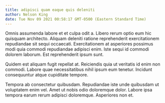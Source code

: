 ```yaml
---
title: adipisci quam eaque quis deleniti
author: Nelson King
date: Tue Nov 09 2021 00:58:17 GMT-0500 (Eastern Standard Time)
---
```

Omnis assumenda labore et et culpa odit a. Libero rerum optio eum hic quisquam architecto. Aliquam deleniti ratione reprehenderit exercitationem repudiandae sit sequi occaecati. Exercitationem at asperiores possimus modi quia commodi repudiandae adipisci enim. Iste sequi id commodi dolorem laborum. Est reprehenderit ipsum sunt.

 Quidem est aliquam fugit repellat at. Reiciendis quia ut veritatis id enim non commodi. Labore quae necessitatibus nihil ipsum eum tenetur. Incidunt consequuntur atque cupiditate tempore.

 Tempora ab consectetur quibusdam. Repudiandae iste unde quibusdam ut voluptatem enim vel. Amet ut nobis odio doloremque dolor. Labore ipsa tempora earum rerum adipisci doloremque. Asperiores non et.